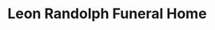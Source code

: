 ---
title: "Leon Randolph Funeral Home"
url: /washington/leon-randolph-funeral-home/
shop: Bestattungen
---